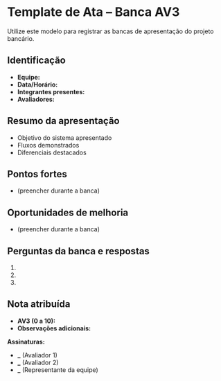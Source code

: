 # Template de Ata – Banca AV3

Utilize este modelo para registrar as bancas de apresentação do projeto bancário.

## Identificação

- **Equipe:**
- **Data/Horário:**
- **Integrantes presentes:**
- **Avaliadores:**

## Resumo da apresentação

- Objetivo do sistema apresentado
- Fluxos demonstrados
- Diferenciais destacados

## Pontos fortes

- (preencher durante a banca)

## Oportunidades de melhoria

- (preencher durante a banca)

## Perguntas da banca e respostas

1.
2.
3.

## Nota atribuída

- **AV3 (0 a 10):**
- **Observações adicionais:**

**Assinaturas:**

- ******************\_****************** (Avaliador 1)
- ******************\_****************** (Avaliador 2)
- ******************\_****************** (Representante da equipe)
